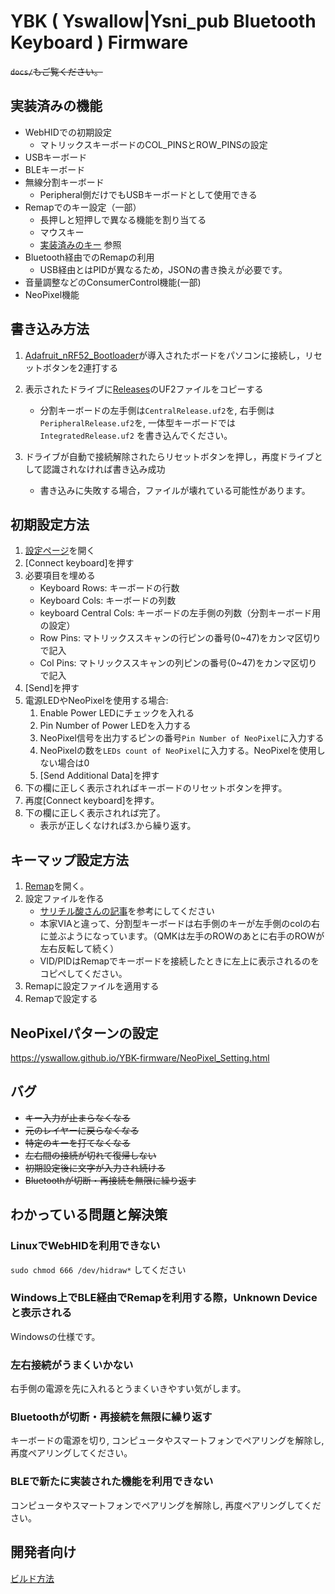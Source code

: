 # YBK ( Yswallow|Ysni_pub Bluetooth Keyboard ) Firmware

<del>`docs/`もご覧ください。</del>

## 実装済みの機能

* WebHIDでの初期設定
    - マトリックスキーボードのCOL\_PINSとROW\_PINSの設定
* USBキーボード
* BLEキーボード
* 無線分割キーボード
    - Peripheral側だけでもUSBキーボードとして使用できる
* Remapでのキー設定（一部）
    - 長押しと短押しで異なる機能を割り当てる
    - マウスキー
    - [実装済みのキー](./docs/Keycodes.md) 参照
* Bluetooth経由でのRemapの利用
    - USB経由とはPIDが異なるため，JSONの書き換えが必要です。
* 音量調整などのConsumerControl機能(一部)
* NeoPixel機能

## 書き込み方法

1. [Adafruit_nRF52_Bootloader](https://github.com/adafruit/Adafruit_nRF52_Bootloader)が導入されたボードをパソコンに接続し，リセットボタンを2連打する
2. 表示されたドライブに[Releases](https://github.com/yswallow/YBK-firmware/releases)のUF2ファイルをコピーする
    - 分割キーボードの左手側は`CentralRelease.uf2`を, 右手側は`PeripheralRelease.uf2`を, 一体型キーボードでは `IntegratedRelease.uf2` を書き込んでください。
    
3. ドライブが自動で接続解除されたらリセットボタンを押し，再度ドライブとして認識されなければ書き込み成功
    
    - 書き込みに失敗する場合，ファイルが壊れている可能性があります。

## 初期設定方法

1. [設定ページ](https://yswallow.github.io/javascript/simple/webhid/nrf52_init.html)を開く
2. [Connect keyboard]を押す
3. 必要項目を埋める
    * Keyboard Rows: キーボードの行数
    * Keyboard Cols: キーボードの列数
    * keyboard Central Cols: キーボードの左手側の列数（分割キーボード用の設定）
    * Row Pins: マトリックススキャンの行ピンの番号(0~47)をカンマ区切りで記入
    * Col Pins: マトリックススキャンの列ピンの番号(0~47)をカンマ区切りで記入
4. [Send]を押す
5. 電源LEDやNeoPixelを使用する場合:
     1. Enable Power LEDにチェックを入れる
     2. Pin Number of Power LEDを入力する
     3. NeoPixel信号を出力するピンの番号`Pin Number of NeoPixel`に入力する
     4. NeoPixelの数を`LEDs count of NeoPixel`に入力する。NeoPixelを使用しない場合は0
     5. [Send Additional Data]を押す
6. 下の欄に正しく表示されればキーボードのリセットボタンを押す。
7. 再度[Connect keyboard]を押す。
8. 下の欄に正しく表示されれば完了。
    * 表示が正しくなければ3.から繰り返す。

## キーマップ設定方法

1. [Remap](https://remap-keys.app)を開く。
2. 設定ファイルを作る
    - [サリチル酸さんの記事](https://salicylic-acid3.hatenablog.com/entry/via-support#VIA%E3%81%AB%E8%AA%AD%E3%81%BF%E8%BE%BC%E3%81%BE%E3%81%9B%E3%82%8Bjson%E3%83%95%E3%82%A1%E3%82%A4%E3%83%AB%E3%82%92%E4%BD%9C%E6%88%90%E3%81%99%E3%82%8B)を参考にしてください
    - 本家VIAと違って、分割型キーボードは右手側のキーが左手側のcolの右に並ぶようになっています。（QMKは左手のROWのあとに右手のROWが左右反転して続く）
    - VID/PIDはRemapでキーボードを接続したときに左上に表示されるのをコピペしてください。
3. Remapに設定ファイルを適用する
4. Remapで設定する

## NeoPixelパターンの設定

https://yswallow.github.io/YBK-firmware/NeoPixel_Setting.html

## バグ

* <del>キー入力が止まらなくなる</del>
* <del>元のレイヤーに戻らなくなる</del>
* <del>特定のキーを打てなくなる</del>
* <del>左右間の接続が切れて復帰しない</del>
* <del>初期設定後に文字が入力され続ける</del>
* <del>Bluetoothが切断・再接続を無限に繰り返す</del>

## わかっている問題と解決策

### LinuxでWebHIDを利用できない

`sudo chmod 666 /dev/hidraw*` してください

### Windows上でBLE経由でRemapを利用する際，Unknown Deviceと表示される

Windowsの仕様です。

### 左右接続がうまくいかない

右手側の電源を先に入れるとうまくいきやすい気がします。

### Bluetoothが切断・再接続を無限に繰り返す

キーボードの電源を切り, コンピュータやスマートフォンでペアリングを解除し, 再度ペアリングしてください。

### BLEで新たに実装された機能を利用できない

コンピュータやスマートフォンでペアリングを解除し, 再度ペアリングしてください。

## 開発者向け

[ビルド方法](https://github.com/yswallow/YBK-firmware/blob/main/docs/How_to_Build.md)


